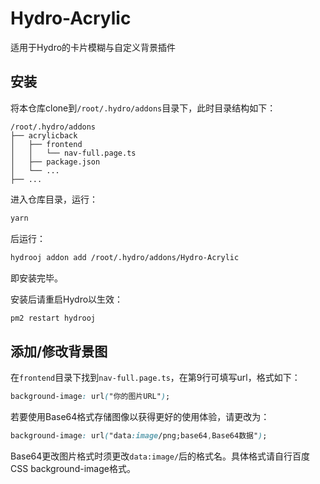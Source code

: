 # Hydro-Acrylic
适用于Hydro的卡片模糊与自定义背景插件

## 安装
将本仓库clone到`/root/.hydro/addons`目录下，此时目录结构如下：
```
/root/.hydro/addons
├── acrylicback
│   ├── frontend
│   │   └── nav-full.page.ts
│   ├── package.json
│   └── ...
├── ...
```
进入仓库目录，运行：
```bash
yarn
```
后运行：
```bash
hydrooj addon add /root/.hydro/addons/Hydro-Acrylic
```
即安装完毕。

安装后请重启Hydro以生效：
```bash
pm2 restart hydrooj
```

## 添加/修改背景图
在`frontend`目录下找到`nav-full.page.ts`，在第9行可填写url，格式如下：
```css
background-image: url("你的图片URL");
```
若要使用Base64格式存储图像以获得更好的使用体验，请更改为：
```css
background-image: url("data:image/png;base64,Base64数据");
```
Base64更改图片格式时须更改`data:image/`后的格式名。具体格式请自行百度CSS background-image格式。
